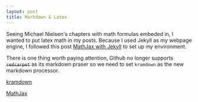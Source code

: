 ```yaml
---
layout: post
title: Markdown & Latex
---
```


Seeing Michael Nielsen's chapters with math formulas embeded in, I wanted to put latex math in my posts. Because I used Jekyll as my webpage engine, I followed this post [MathJax with Jekyll](http://www.gastonsanchez.com/visually-enforced/opinion/2014/02/16/Mathjax-with-jekyll/) to set up my environment.

There is one thing worth paying attention, Github no longer supports ~~`redcarpet`~~ as its markdown praser so we need to set `kramdown` as the new markdown processor.

[kramdown](https://kramdown.gettalong.org/)

[MathJax](http://docs.mathjax.org/en/latest/start.html)
